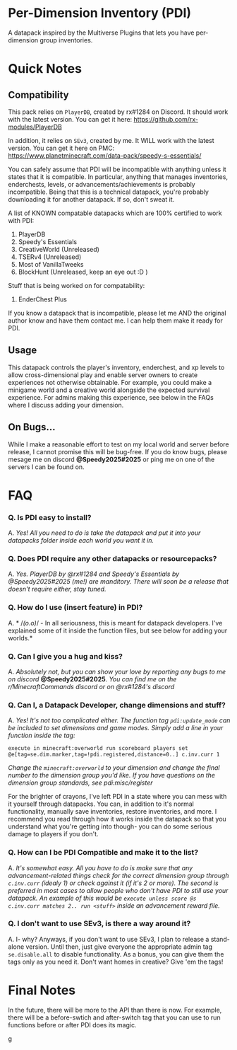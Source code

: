 # Per-Dimension Inventory (PDI)
A datapack inspired by the Multiverse Plugins that lets you have per-dimension group inventories.


# Quick Notes

## Compatibility
This pack relies on `PlayerDB`, created by rx#1284 on Discord. It should work with the latest version.
You can get it here: https://github.com/rx-modules/PlayerDB

In addition, it relies on `SEv3`, created by me. It WILL work with the latest version.
You can get it here on PMC: https://www.planetminecraft.com/data-pack/speedy-s-essentials/

You can safely assume that PDI will be incompatible with anything unless it states that it is compatible. In particular, anything that manages inventories, enderchests, levels, or advancements/achievements is probably incompatible. Being that this is a technical datapack, you're probably downloading it for another datapack. If so, don't sweat it.

A list of KNOWN compatable datapacks which are 100% certified to work with PDI:
1. PlayerDB
2. Speedy's Essentials
3. CreativeWorld (Unreleased)
4. TSERv4 (Unreleased)
5. Most of VanillaTweeks
6. BlockHunt (Unreleased, keep an eye out :D )


Stuff that is being worked on for compatability:
1. EnderChest Plus

If you know a datapack that is incompatible, please let me AND the original author know and have them contact me. I can help them make it ready for PDI.


## Usage
This datapack controls the player's inventory, enderchest, and xp levels to allow cross-dimensional play and enable server owners to create experiences not otherwise obtainable. For example, you could make a minigame world and a creative world alongside the expected survival experience. For admins making this experience, see below in the FAQs where I discuss adding your dimension.


## On Bugs...
While I make a reasonable effort to test on my local world and server before release, I cannot promise this will be bug-free. If you do know bugs, please mesage me on discord **@Speedy2025#2025** or ping me on one of the servers I can be found on.


# FAQ
### Q. Is PDI easy to install?

A. *Yes! All you need to do is take the datapack and put it into your datapacks folder inside each world you want it in.*

### Q. Does PDI require any other datapacks or resourcepacks?

A. *Yes. PlayerDB by @rx#1284 and Speedy's Essentials by @Speedy2025#2025 (me!) are manditory. There will soon be a release that doesn't require either, stay tuned.*

### Q. How do I use (insert feature) in PDI?

A. * /_(o.o)_/ - In all seriousness, this is meant for datapack developers. I've explained some of it inside the function files, but see below for adding your worlds.*

### Q. Can I give you a hug and kiss?

A. *Absolutely not, but you can show your love by reporting any bugs to me on discord* **@Speedy2025#2025**. *You can find me on the r/MinecraftCommands discord or on @rx#1284's discord*

### Q. Can I, a Datapack Developer, change dimensions and stuff?

A. *Yes! It's not too complicated either. The function tag `pdi:update_mode` can be included to set dimensions and game modes. Simply add a line in your function inside the tag:*

`execute in minecraft:overworld run scoreboard players set @e[tag=se.dim.marker,tag=!pdi.registered,distance=0..] c.inv.curr 1`

*Change the `minecraft:overworld` to your dimension and change the final number to the dimension group you'd like. If you have questions on the dimension group standards, see pdi:misc/register*

For the brighter of crayons, I've left PDI in a state where you can mess with it yourself through datapacks. You can, in addition to it's normal functionality, manually save inventories, restore inventories, and more. I recommend you read through how it works inside the datapack so that you understand what you're getting into though- you can do some serious damage to players if you don't.

### Q. How can I be PDI Compatible and make it to the list?
A. *It's somewhat easy. All you have to do is make sure that any advancement-related things check for the correct dimension group through `c.inv.curr` (idealy 1) or check against it (if it's 2 or more). The second is preferred in most cases to allow people who don't have PDI to still use your datapack. An example of this would be `execute unless score @s c.inv.curr matches 2.. run <stuff>` inside an advancement reward file.*

### Q. I don't want to use SEv3, is there a way around it?
A. I- why? Anyways, if you don't want to use SEv3, I plan to release a stand-alone version. Until then, just give everyone the appropriate admin tag `se.disable.all` to disable functionality. As a bonus, you can give them the tags only as you need it. Don't want homes in creative? Give 'em the tags!



# Final Notes
In the future, there will be more to the API than there is now. For example, there will be a before-swtich and after-switch tag that you can use to run functions before or after PDI does its magic. 

g